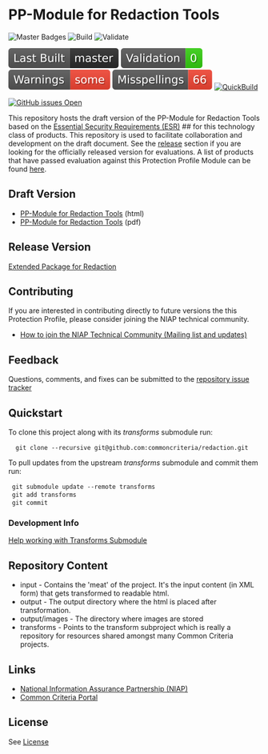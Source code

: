 PP-Module for Redaction Tools
===========
![Master Badges](https://img.shields.io/badge/Build-master-black.svg)
![Build](https://github.com/commoncriteria/redaction/workflows/Build/badge.svg)
![Validate](https://github.com/commoncriteria/redaction/workflows/Validate/badge.svg)

![Last QuickBuilt Branch](https://raw.githubusercontent.com/commoncriteria/redaction/gh-pages/build-branch-badge.svg)
[![Validation](https://raw.githubusercontent.com/commoncriteria/redaction/gh-pages/validation.svg)](https://github.com/commoncriteria/redaction/blob/gh-pages/ValidationReport.txt)
[![SanityChecks](https://raw.githubusercontent.com/commoncriteria/redaction/gh-pages/warnings.svg)](https://github.com/commoncriteria/redaction/blob/gh-pages/SanityChecksOutput.md)
[![SpellCheck](https://raw.githubusercontent.com/commoncriteria/redaction/gh-pages/spell-badge.svg)](https://github.com/commoncriteria/redaction/blob/gh-pages/SpellCheckReport.txt)
[![QuickBuild](https://github.com/commoncriteria/redaction/actions/workflows/quick_build.yml/badge.svg)](https://commoncriteria.github.io/redaction)

[![GitHub issues Open](https://img.shields.io/github/issues/commoncriteria/redaction.svg?maxAge=2592000)](https://github.com/commoncriteria/redaction/issues)

This repository hosts the draft version of the PP-Module for Redaction Tools based on the 
[Essential Security Requirements (ESR)](https://commoncriteria.github.io/pp/redaction/redaction-esr.html) ## for this technology class of products. 
This repository is used to facilitate collaboration and development on the draft document. 
See the [release](#Release-Version) section if you are looking for the officially released version for evaluations. 
A list of products that have passed evaluation against this Protection Profile Module can be found [here](https://www.niap-ccevs.org/Profile/Info.cfm?id=390).


## Draft Version

* [PP-Module for Redaction Tools](https://commoncriteria.github.io/pp/redaction/redaction-release.html) (html)
* [PP-Module for Redaction Tools](https://commoncriteria.github.io/pp/redaction/redaction-release.pdf) (pdf)

## Release Version
[Extended Package for Redaction](https://www.niap-ccevs.org/Profile/Info.cfm?id=390)

## Contributing

If you are interested in contributing directly to future versions the this Protection Profile, please consider joining the NIAP technical community.
* [How to join the NIAP Technical Community (Mailing list and updates)](https://www.niap-ccevs.org/NIAP_Evolution/tech_communities.cfm)

## Feedback

Questions, comments, and fixes can be submitted to the [repository issue tracker](https://github.com/commoncriteria/redaction/issues)

## Quickstart
To clone this project along with its _transforms_ submodule run:

````
  git clone --recursive git@github.com:commoncriteria/redaction.git
````
To pull updates from the upstream _transforms_ submodule and commit them run:
````
 git submodule update --remote transforms
 git add transforms
 git commit
````

### Development Info
[Help working with Transforms Submodule](https://github.com/commoncriteria/transforms/wiki/Working-with-Transforms-as-a-Submodule)

## Repository Content
* input - Contains the 'meat' of the project. It's the input content (in XML form) that gets transformed to readable html.
* output - The output directory where the html is placed after transformation.
* output/images - The directory where images are stored
* transforms - Points to the transform subproject which is really a repository for resources shared amongst many Common Criteria projects.

## Links 
* [National Information Assurance Partnership (NIAP)](https://www.niap-ccevs.org/)
* [Common Criteria Portal](https://www.commoncriteriaportal.org/)

## License
See [License](./LICENSE)
